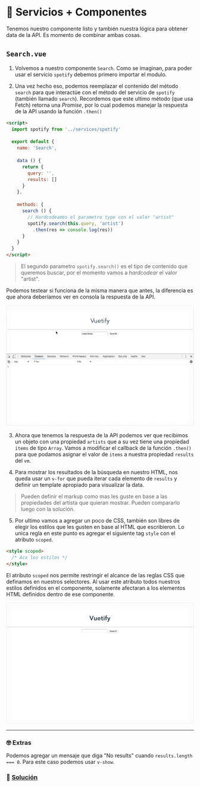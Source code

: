 # 🚀 Servicios + Componentes

Tenemos nuestro componente listo y también nuestra lógica para obtener data de la API. Es momento de combinar ambas cosas.

## `Search.vue`

1. Volvemos a nuestro componente `Search`. Como se imaginan, para poder usar el servicio `spotify` debemos primero importar el modulo.

2. Una vez hecho eso, podemos reemplazar el contenido del método `search` para que interactúe con el método del servicio de `spotify` (también llamado `search`). Recordemos que este ultimo método (que usa Fetch) retorna una *Promise*, por lo cual podemos manejar la respuesta de la API usando la función `.then()`

```html
<script>
  import spotify from '../services/spotify'

  export default {
    name: 'Search',

    data () {
      return {
        query: '',
        results: []
      }
    },

    methods: {
      search () {
        // Hardcodeamos el parametro type con el valor "artist"
        spotify.search(this.query, 'artist')
          .then(res => console.log(res))
      }
    }
  }
</script>
```

> El segundo parametro `spotify.search()` es el tipo de contenido que queremos buscar, por el momento vamos a *hardcodear* el valor "artist".

Podemos testear si funciona de la misma manera que antes, la diferencia es que ahora deberíamos ver en consola la respuesta de la API.

![10](../img/10.gif)

3. Ahora que tenemos la respuesta de la API podemos ver que recibimos un objeto con una propiedad `artists` que a su vez tiene una propiedad `items` de tipo `Array`. Vamos a modificar el callback de la función `.then()` para que podamos asignar el valor de `items` a nuestra propiedad `results` del `vm`.

4. Para mostrar los resultados de la búsqueda en nuestro HTML, nos queda usar un `v-for` que pueda iterar cada elemento de `results` y definir un template apropiado para visualizar la data.

> Pueden definir el markup como mas les guste en base a las propiedades del artista que quieran mostrar. Pueden compararlo luego con la solución.

5. Por ultimo vamos a agregar un poco de CSS, también son libres de elegir los estilos que les gusten en base al HTML que escribieron. Lo unica regla en este punto es agregar el siguiente tag `style` con el atributo `scoped`.

```html
<style scoped>
  /* Aca los estilos */
</style>
```

El atributo `scoped` nos permite restringir el alcance de las reglas CSS que definamos en nuestros selectores. Al usar este atributo todos nuestros estilos definidos en el componente, solamente afectaran a los elementos HTML definidos dentro de ese componente.

![10b](../img/10b.gif)


___
### 🤓 Extras

Podemos agregar un mensaje que diga "No results" cuando `results.length === 0`. Para este caso podemos usar `v-show`.

### 📝 [Solución](https://github.com/ianaya89/workshop-vuejs/blob/master/hints/10.md)
